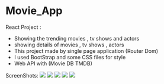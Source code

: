 # Movie_App
React Project :
<ul>
  <li>Showing the trending movies , tv shows and actors</li>
  <li>showing details of movies , tv shows , actors </li>
  <li>This project made by single page application (Router Dom)</li>
  <li>I used BootStrap and some CSS files for style</li>
  <li>Web API with (Movie DB TMDB)</li>
</ul>

ScreenShots:
<img src="https://user-images.githubusercontent.com/125100238/235534722-1491bbd3-a588-4ad1-a017-1a867624e436.png">
<img src="https://user-images.githubusercontent.com/125100238/235534736-3f731077-8511-439b-ac71-ac33dd3fa991.png">
<img src="https://user-images.githubusercontent.com/125100238/235534746-392b2a4e-c2f8-4db0-8a65-b38f437f74ce.png">
<img src="https://user-images.githubusercontent.com/125100238/235534759-b005211f-b99b-4845-b77d-bf64a5356d67.png">
<img src="https://user-images.githubusercontent.com/125100238/235534772-772551f2-02be-41dc-9874-8caba4e83759.png">
